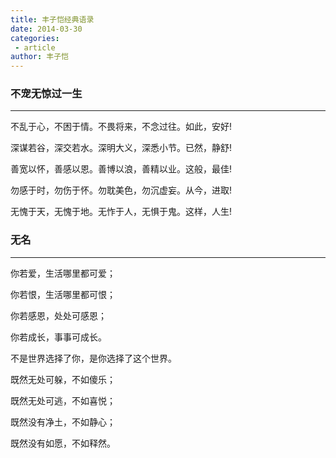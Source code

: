 ```yaml
---
title: 丰子恺经典语录
date: 2014-03-30
categories:
 - article
author: 丰子恺
---
```


### 不宠无惊过一生

---

不乱于心，不困于情。不畏将来，不念过往。如此，安好!

深谋若谷，深交若水。深明大义，深悉小节。已然，静舒!

善宽以怀，善感以恩。善博以浪，善精以业。这般，最佳!

勿感于时，勿伤于怀。勿耽美色，勿沉虚妄。从今，进取!

无愧于天，无愧于地。无怍于人，无惧于鬼。这样，人生!


### 无名

---

你若爱，生活哪里都可爱；

你若恨，生活哪里都可恨；

你若感恩，处处可感恩；

你若成长，事事可成长。

不是世界选择了你，是你选择了这个世界。

既然无处可躲，不如傻乐；

既然无处可逃，不如喜悦；

既然没有净土，不如静心；

既然没有如愿，不如释然。
